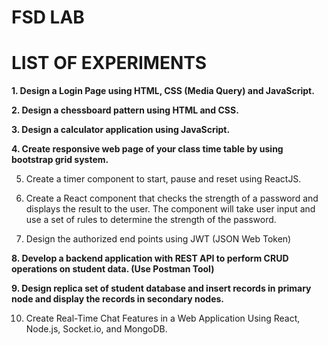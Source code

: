# FSD LAB
# LIST OF EXPERIMENTS

**1. Design a Login Page using HTML, CSS (Media Query) and JavaScript.**

**2. Design a chessboard pattern using HTML and CSS.**

**3. Design a calculator application using JavaScript.**

**4. Create responsive web page of your class time table by using bootstrap grid system.**

5. Create a timer component to start, pause and reset using ReactJS.

6. Create a React component that checks the strength of a password and displays the result to the user.
The component will take user input and use a set of rules to determine the strength of the password.

7. Design the authorized end points using JWT (JSON Web Token)

**8. Develop a backend application with REST API to perform CRUD operations on student data.
(Use Postman Tool)**

**9. Design replica set of student database and insert records in primary node and display the records in
secondary nodes.**

10. Create Real-Time Chat Features in a Web Application Using React, Node.js, Socket.io, and MongoDB.
